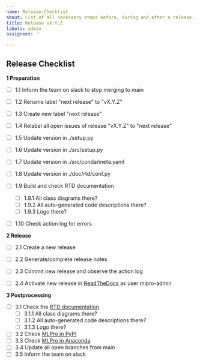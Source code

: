 ```yaml
---
name: Release-Checklist
about: List of all necessary steps before, during and after a release.
title: Release vX.Y.Z
labels: admin
assignees: ''

---
```


Release Checklist
-------------------

**1 Preparation**
- [ ] 1.1 Inform the team on slack to stop merging to main
- [ ] 1.2 Rename label "next release" to "vX.Y.Z"
- [ ] 1.3 Create new label "next release"
- [ ] 1.4 Relabel all open issues of release "vX.Y.Z" to "next release"
- [ ] 1.5 Update version in ./setup.py
- [ ] 1.6 Update version in ./src/setup.py
- [ ] 1.7 Update version in ./src/conda/meta.yaml
- [ ] 1.8 Update version in ./doc/rtd/conf.py
- [ ] 1.9 Build and check RTD documentation
  - [ ] 1.9.1 All class diagrams there?
  - [ ] 1.9.2 All auto-generated code descriptions there?
  - [ ] 1.9.3 Logo there?
- [ ] 1.10 Check action log for errors


**2 Release**
- [ ] 2.1 Create a new release
- [ ] 2.2 Generate/complete release notes
- [ ] 2.3 Commit new release and observe the action log
- [ ] 2.4 Activate new release in [ReadTheDocs](https://readthedocs.org) as user mlpro-admin


**3 Postprocessing**
- [ ] 3.1 Check the [RTD documentation](https://mlpro.readthedocs.io)
  - [ ] 3.1.1 All class diagrams there?
  - [ ] 3.1.2 All auto-generated code descriptions there?
  - [ ] 3.1.3 Logo there?
- [ ] 3.2 Check [MLPro in PyPI](https://pypi.org/project/mlpro/)
- [ ] 3.3 Check [MLPro in Anaconda](https://anaconda.org/mlpro/mlpro/)
- [ ] 3.4 Update all open branches from main
- [ ] 3.5 Inform the team on slack
